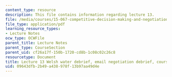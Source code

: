 ```yaml
---
content_type: resource
description: This file contains information regarding lecture 13.
file: /media/courses/15-067-competitive-decision-making-and-negotiation-spring-2011/09643dfb2b49a438978f13b97aa49d4e_MIT15_067S11_lec13.pdf
file_type: application/pdf
learning_resource_types:
- Lecture Notes
ocw_type: OCWFile
parent_title: Lecture Notes
parent_type: CourseSection
parent_uid: cf26a17f-150b-1720-cd8b-1c08c02c26c8
resourcetype: Document
title: Lecture 13 Welsh water debrief, email negotiation debrief, course
uid: 09643dfb-2b49-a438-978f-13b97aa49d4e
---
```

